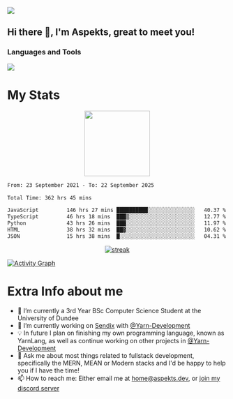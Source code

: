 ![](https://komarev.com/ghpvc/?username=aspekts&color=red)
## Hi there 👋, I'm Aspekts, great to meet you!
### Languages and Tools
<p align="left"> <a href="https://github.com/aspekts"><img src="https://skillicons.dev/icons?i=nextjs,tailwind,cpp,flutter,raspberrypi,cloudflare,css,discordjs,express,fastapi,git,github,docker,vim,regex,html,js,jquery,nodejs,linux,md,mysql,postgresql,mongodb,netlify,py,react,supabase,ts,vscode"> </a> </p>

# My Stats
<p align="center">
<img height="150px" src="https://github-readme-stats.vercel.app/api?username=aspekts&hide_border=true&show_icons=true&count_private=true&theme=gruvbox&bg_color=151515" />
</p>

<!--START_SECTION:waka-->

```txt
From: 23 September 2021 - To: 22 September 2025

Total Time: 362 hrs 45 mins

JavaScript         146 hrs 27 mins ██████████░░░░░░░░░░░░░░░   40.37 %
TypeScript         46 hrs 18 mins  ███▒░░░░░░░░░░░░░░░░░░░░░   12.77 %
Python             43 hrs 26 mins  ███░░░░░░░░░░░░░░░░░░░░░░   11.97 %
HTML               38 hrs 32 mins  ██▓░░░░░░░░░░░░░░░░░░░░░░   10.62 %
JSON               15 hrs 38 mins  █░░░░░░░░░░░░░░░░░░░░░░░░   04.31 %
```

<!--END_SECTION:waka-->
<p align="center">
  <a href="https://github.com/aspekts">      
<img title="stats" alt="streak" src="https://github-readme-streak-stats.herokuapp.com/?user=aspekts&theme=dark&hide_border=true&stroke=f53b3b"/>
</a>
</p>
<a href="https://github.com/aspekts"><img alt="Activity Graph" src="https://github-readme-activity-graph.vercel.app/graph?username=aspekts&bg_color=0D1117&color=eca15b&line=eca15b&point=FFFFFF&hide_border=true" /></a>

# Extra Info about me
- 🌱 I’m currently a 3rd Year BSc Computer Science Student at the University of Dundee
- 🔭 I’m currently working on [Sendix](https://sendix.ai) with [@Yarn-Development](https://github.com/Yarn-Development)
- 💡 In future I plan on finishing my own programming language, known as YarnLang, as well as continue working on other projects in [@Yarn-Development](https://github.com/Yarn-Development)
- 💬 Ask me about most things related to fullstack development, specifically the MERN, MEAN or Modern stacks and I'd be happy to help you if I have the time!
- 📫 How to reach me: Either email me at home@aspekts.dev, or [join my discord server](https://discord.gg/GxGTHBC)


